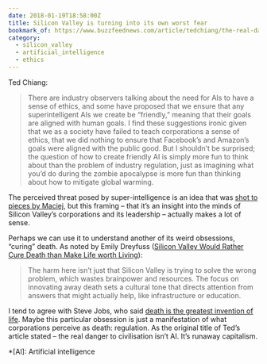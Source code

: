 ```yaml
---
date: 2018-01-19T18:58:00Z
title: Silicon Valley is turning into its own worst fear
bookmark_of: https://www.buzzfeednews.com/article/tedchiang/the-real-danger-to-civilization-isnt-ai-its-runaway
category:
  - silicon_valley
  - artificial_intelligence
  - ethics
---
```


Ted Chiang:

> There are industry observers talking about the need for AIs to have a sense of ethics, and some have proposed that we ensure that any superintelligent AIs we create be “friendly,” meaning that their goals are aligned with human goals. I find these suggestions ironic given that we as a society have failed to teach corporations a sense of ethics, that we did nothing to ensure that Facebook’s and Amazon’s goals were aligned with the public good. But I shouldn’t be surprised; the question of how to create friendly AI is simply more fun to think about than the problem of industry regulation, just as imagining what you’d do during the zombie apocalypse is more fun than thinking about how to mitigate global warming.

The perceived threat posed by super-intelligence is an idea that was [shot to pieces by Maciej][1], but this framing – that it’s an insight into the minds of Silicon Valley’s corporations and its leadership – actually makes a lot of sense.

Perhaps we can use it to understand another of its weird obsessions, “curing” death. As noted by Emily Dreyfuss ([Silicon Valley Would Rather Cure Death than Make Life worth Living][2]):

> The harm here isn’t just that Silicon Valley is trying to solve the wrong problem, which wastes brainpower and resources. The focus on innovating away death sets a cultural tone that directs attention from answers that might actually help, like infrastructure or education.

I tend to agree with Steve Jobs, who said [death is the greatest invention of life][3]. Maybe this particular obsession is just a manifestation of what corporations perceive as death: regulation. As the original title of Ted’s article stated – the real danger to civilisation isn’t AI. It’s runaway capitalism.

[1]: https://idlewords.com/talks/superintelligence.htm
[2]: https://www.wired.com/2017/03/silicon-valley-rather-cure-death-make-life-worth-living/
[3]: https://www.youtube.com/watch?v=8XdhQ752PbA

*[AI]: Artificial intelligence
